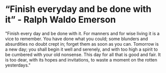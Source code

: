 # “Finish everyday and be done with it” - Ralph Waldo Emerson

"Finish every day and be done with it. For manners and for wise living it is a vice to remember. You have done what you could; some blunders and absurdities no doubt crept in; forget them as soon as you can. Tomorrow is a new day; you shall begin it well and serenely, and with too high a spirit to be cumbered with your old nonsense. This day for all that is good and fair. It is too dear, with its hopes and invitations, to waste a moment on the rotten yesterdays."

